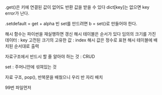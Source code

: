 .get()은 키에 연결된 값이 없어도 반환 값을 받을 수 있다
dict[key]는 없으면 key error가 난다.

.setdefault = get + alpha
빈 set를 만드려면 b = set()로 만들어야 한다.

해시 함수는 파이썬을 재실행하면 갱신
해시 테이블은 순서가 있다
임의의 크기를 가진 데이터 : key
고전된 크기의 고유한 값 : index
해시 값은 정수로 표현
해시 테이블에 배치된 순서대로 출력

자료구조에서 반드시 할 줄 알아야 하는 것 : CRUD

set : 주머니안에 섞여있는 것

자료 구조, pop(), 반복문을 배웠으니 우리 반 자리 배치

99번 파일먼저